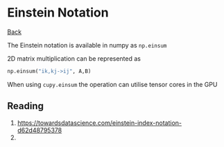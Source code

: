 # Einstein Notation

[Back](../math.md)


The Einstein notation is available in numpy as `np.einsum`

2D matrix multiplication can be represented as

```py
np.einsum("ik,kj->ij", A,B)
```

When using `cupy.einsum` the operation can utilise tensor cores in the GPU

## Reading

1. https://towardsdatascience.com/einstein-index-notation-d62d48795378
2. 


